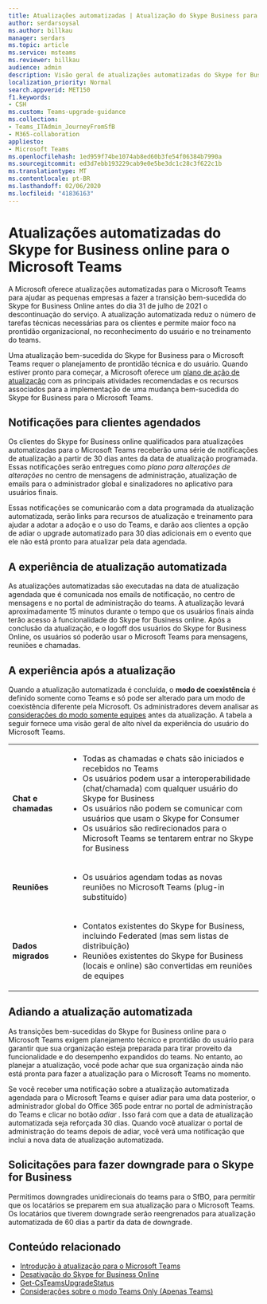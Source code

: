 ```yaml
---
title: Atualizações automatizadas | Atualização do Skype Business para o Teams
author: serdarsoysal
ms.author: billkau
manager: serdars
ms.topic: article
ms.service: msteams
ms.reviewer: billkau
audience: admin
description: Visão geral de atualizações automatizadas do Skype for Business para o Teams
localization_priority: Normal
search.appverid: MET150
f1.keywords:
- CSH
ms.custom: Teams-upgrade-guidance
ms.collection:
- Teams_ITAdmin_JourneyFromSfB
- M365-collaboration
appliesto:
- Microsoft Teams
ms.openlocfilehash: 1ed959f74be1074ab8ed60b3fe54f06384b7990a
ms.sourcegitcommit: ed3d7ebb193229cab9e0e5be3dc1c28c3f622c1b
ms.translationtype: MT
ms.contentlocale: pt-BR
ms.lasthandoff: 02/06/2020
ms.locfileid: "41836163"
---
```

# <a name="automated-upgrades-from-skype-for-business-online-to-microsoft-teams"></a>Atualizações automatizadas do Skype for Business online para o Microsoft Teams

A Microsoft oferece atualizações automatizadas para o Microsoft Teams para ajudar as pequenas empresas a fazer a transição bem-sucedida do Skype for Business Online antes do dia 31 de julho de 2021 o descontinuação do serviço. A atualização automatizada reduz o número de tarefas técnicas necessárias para os clientes e permite maior foco na prontidão organizacional, no reconhecimento do usuário e no treinamento do teams.

Uma atualização bem-sucedida do Skype for Business para o Microsoft Teams requer o planejamento de prontidão técnica e do usuário. Quando estiver pronto para começar, a Microsoft oferece um [plano de ação de atualização](upgrade-basic.md) com as principais atividades recomendadas e os recursos associados para a implementação de uma mudança bem-sucedida do Skype for Business para o Microsoft Teams.

## <a name="notifications-for-scheduled-customers"></a>Notificações para clientes agendados

Os clientes do Skype for Business online qualificados para atualizações automatizadas para o Microsoft Teams receberão uma série de notificações de atualização a partir de 30 dias antes da data de atualização programada. Essas notificações serão entregues como *plano para alterações de alterações* no centro de mensagens de administração, atualização de emails para o administrador global e sinalizadores no aplicativo para usuários finais.

Essas notificações se comunicarão com a data programada da atualização automatizada, serão links para recursos de atualização e treinamento para ajudar a adotar a adoção e o uso do Teams, e darão aos clientes a opção de adiar o upgrade automatizado para 30 dias adicionais em o evento que ele não está pronto para atualizar pela data agendada.

## <a name="the-automated-upgrade-experience"></a>A experiência de atualização automatizada

As atualizações automatizadas são executadas na data de atualização agendada que é comunicada nos emails de notificação, no centro de mensagens e no portal de administração do teams. A atualização levará aproximadamente 15 minutos durante o tempo que os usuários finais ainda terão acesso à funcionalidade do Skype for Business online. Após a conclusão da atualização, e o logoff dos usuários do Skype for Business Online, os usuários só poderão usar o Microsoft Teams para mensagens, reuniões e chamadas.

## <a name="the-post-upgrade-experience"></a>A experiência após a atualização

Quando a atualização automatizada é concluída, o **modo de coexistência** é definido somente como Teams e só pode ser alterado para um modo de coexistência diferente pela Microsoft. Os administradores devem analisar as [considerações do modo somente equipes](teams-only-mode-considerations.md) antes da atualização. A tabela a seguir fornece uma visão geral de alto nível da experiência do usuário do Microsoft Teams.


|  |  |
|---------|---------|
|**Chat e chamadas**     | <UL><LI>Todas as chamadas e chats são iniciados e recebidos no Teams<LI>Os usuários podem usar a interoperabilidade (chat/chamada) com qualquer usuário do Skype for Business<LI>Os usuários não podem se comunicar com usuários que usam o Skype for Consumer<LI>Os usuários são redirecionados para o Microsoft Teams se tentarem entrar no Skype for Business      </UL>  |
|**Reuniões**     |  <UL><LI>Os usuários agendam todas as novas reuniões no Microsoft Teams (plug-in substituído)    </UL>   |
|**Dados migrados**     |<UL><LI>Contatos existentes do Skype for Business, incluindo Federated (mas sem listas de distribuição)<LI>Reuniões existentes do Skype for Business (locais e online) são convertidas em reuniões de equipes</UL>         |

## <a name="postponing-your-automated-upgrade"></a>Adiando a atualização automatizada

As transições bem-sucedidas do Skype for Business online para o Microsoft Teams exigem planejamento técnico e prontidão do usuário para garantir que sua organização esteja preparada para tirar proveito da funcionalidade e do desempenho expandidos do teams. No entanto, ao planejar a atualização, você pode achar que sua organização ainda não está pronta para fazer a atualização para o Microsoft Teams no momento.

Se você receber uma notificação sobre a atualização automatizada agendada para o Microsoft Teams e quiser adiar para uma data posterior, o administrador global do Office 365 pode entrar no portal de administração do Teams e clicar no botão *adiar* . Isso fará com que a data de atualização automatizada seja reforçada 30 dias. Quando você atualizar o portal de administração do teams depois de adiar, você verá uma notificação que inclui a nova data de atualização automatizada.

## <a name="requests-to-downgrade-to-skype-for-business"></a>Solicitações para fazer downgrade para o Skype for Business

Permitimos downgrades unidirecionais do teams para o SfBO, para permitir que os locatários se preparem em sua atualização para o Microsoft Teams. Os locatários que tiverem downgrade serão reengrenados para atualização automatizada de 60 dias a partir da data de downgrade.

## <a name="related-content"></a>Conteúdo relacionado

- [Introdução à atualização para o Microsoft Teams](upgrade-start-here.md)
- [Desativação do Skype for Business Online](skype-for-business-online-retirement.md)
- [Get-CsTeamsUpgradeStatus](https://docs.microsoft.com/powershell/module/skype/get-csteamsupgradestatus?view=skype-ps)
- [Considerações sobre o modo Teams Only (Apenas Teams)](teams-only-mode-considerations.md)

